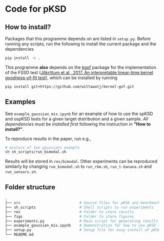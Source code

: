 # Code for pKSD
## How to install?
Packages that this programme depends on are listed in `setup.py`. Before running any scripts, run the following to install the current package and the dependencies
```bash
pip install -e .
```
This programme **also** depends on the [kgof]() package for the implementation of the FSSD test ([Jitkrittum et al., 2017. An interpretable linear-time kernel goodness-of-fit test](http://papers.neurips.cc/paper/6630-a-linear-time-kernel-goodness-of-fit-test.pdf)), which can be installed by running
```bash
pip install git+https://github.com/wittawatj/kernel-gof.git
```

## Examples
See `example_gaussian_mix.ipynb` for an example of how to use the spKSD and ospKSD tests for a given target distribution and a given sample. *All dependencies must be installed first* following the instruction in **"How to install?"**.

To reproduce results in the paper, run e.g.,
```bash
# mixture of two gaussians example
sh sh_scripts/run_bimodal.sh
```
Results will be stored in `res/bimodal`. Other experiments can be reproduced similarly by changing `run_bimodal.sh` to `run_rbm.sh`, `run_t-banana.sh` and `run_sensors.sh`.

## Folder structure

```bash
.
├── src                           # Source files for pKSD and benchmarks
├── sh_scripts                    # Shell scripts to run experiments
├── res                           # Folder to store results
├── figs                          # Folder to store figures
├── experiments.py                # Main script for generating results
├── example_gaussian_mix.ipynb    # Demonstration for how to use pKSD tests (spKSD and ospKSD)
├── setup.py                      # Setup file for easy-install of pKSD
└── README.md
```

